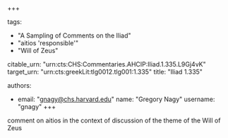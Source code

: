 +++

tags:
- "A Sampling of Comments on the Iliad"
- "aitios &#39;responsible&#39;"
- "Will of Zeus"

citable_urn: "urn:cts:CHS:Commentaries.AHCIP:Iliad.1.335.L9Gj4vK"
target_urn: "urn:cts:greekLit:tlg0012.tlg001:1.335"
title: "Iliad 1.335"

authors:
- email: "gnagy@chs.harvard.edu"
  name: "Gregory Nagy"
  username: "gnagy"
+++

<p>comment on aitios in the context of discussion of the theme of the Will of Zeus</p>